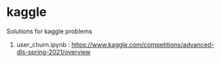 # kaggle
Solutions for kaggle problems

1. user_churn.ipynb : https://www.kaggle.com/competitions/advanced-dls-spring-2021/overview
